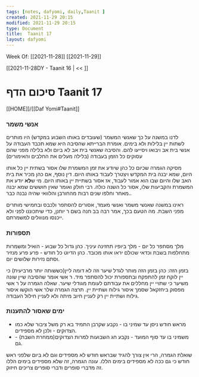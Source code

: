 ```yaml
---
tags: [notes, dafyomi, daily,Taanit ] 
created: 2021-11-29 20:15
modified: 2021-11-29 20:15
type: Document
title:  Taanit 17
layout: dafyomi
---
```

Week Of: [[2021-11-28]]
[[2021-11-29]]

[[2021-11-28DY - Taanit 16  | << ]] 

# סיכום הדף  Taanit 17

[[HOME]]/[[Daf Yomi#Taanit]]

### אנשי משמר 
לדנו במשנה על כך שאנשי המשמר (שעובדים באותו השבוע במקדש) היו מותרים לשתות יין בלילות ולא בימים. אומרת הברייתא שהסיבה היא שמא תכבד העבודה על אנשי בית אב ויבואו ויסייעו להם. והסיבה שאנשי בית אב לא ביום ולא בלילה מפני שהם עסוקים כל הזמן בעבודה (בלילה מעלים את החלבים והאימורים)

מסיקה הגמרה שכיום כל כהן שיודע את זמן המשמרת שלו אסור בשתית יין כל אותו היום, שמא יבנה בית המקדש ויצטרך לעבוד באותו היום.
דין נוסף, אם כהן מכיר את בית האב שלו והיום שבו הוא אמור לעבוד, אז אסור בשתיית יין באותו היום.
מי ש**לא** יודע את המשמרת והקביעות שלו, אסור כל השנה כולה.
רבי חולק ואומר שאין חוששים שמא יבנה מאחר וחלפו שנים רבות מהחורבן והלוואי שהיה נבנה כבר..


ראינו במשנה שאנשי משמר ואנשי מעמד, אסורים להסתפר ולכבס ובחמישי מותרים מפני השבת.
מה הטעם בכך, אמר רבה בב חנה בשם ר יוחנן, כדי שיתכוננו לפני ולא ייכנסו מנווולים למשמרתם.

### תספורות 
מלך מסתפר כל יום - מלך ביופיו תחזינה עיניך.
כהן גדול כל שבוע - הואיל ומשמרות מתחלפות בשבת וכדאי שכולם יראו אותו מכובד.
כהן הדיוט כל חודש - פרע פרע מנזיר וסתם נזירות שלושים יום.

בזמן הזה:
כהן בזמן הזה מותר לגדל שיער וזה לא דומה ליין(כששותה יותר מרביעית) כי יין לוקח זמן להתפקח ובתספורת יכול להסתפר מיד.
ר אשי אומר שהסיבה שיין שונה משיער כי שתויי יין מחללים את עבודתם לעומת מגודלי שיער.
שאלה הגמרה על ר אשי מפסוק ביחזקאל שסמך איסור גילוח ושתיית יין. תרצה הגמרה שלר אשי הוקשו איסור גילוח ושתיית יין רק לעניין חיוב מיתה ולא לעניין חילול העבודה.

### ימים שאסור להתענות
- מראש חודש ניסן עד שמיני בו - נקבע שקרבן התמיד בא רק משל ציבור שלא כמו הצדוקים - ולכן לא מספידים.
- משמיני בו עד סוף המועד - נקבע חג השבועות למרות הצדוקים(ממחרת השבת) - גם.

שואלת הגמרה, הרי אין צורך להגיד שבראש חודש לא מספידים וגם לא ביום שלפני ראש חודש כי גם ככה לא מספידים בימים הללו. עונה הגמרה, זה שלא מספידים בימים הללו זה מדברי סופרים ודברי סופרים צריכים חיזוק.



